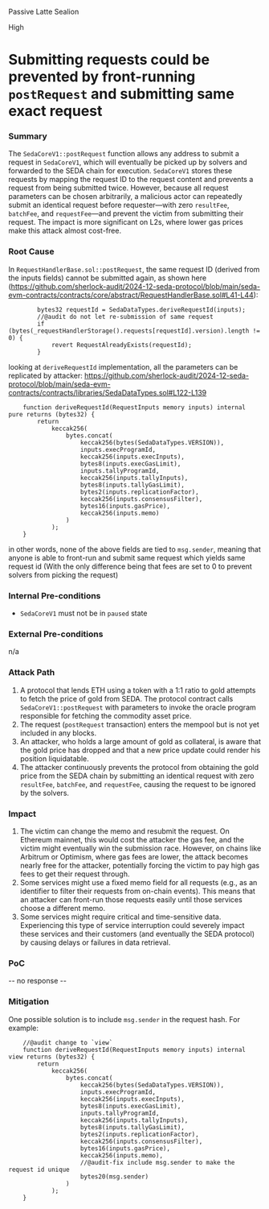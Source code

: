 Passive Latte Sealion

High

# Submitting requests could be prevented by front-running `postRequest` and submitting same exact request

### Summary

The `SedaCoreV1::postRequest` function allows any address to submit a request in `SedaCoreV1`, which will eventually be picked up by solvers and forwarded to the SEDA chain for execution. `SedaCoreV1` stores these requests by mapping the request ID to the request content and prevents a request from being submitted twice. However, because all request parameters can be chosen arbitrarily, a malicious actor can repeatedly submit an identical request before requester—with zero `resultFee`, `batchFee`, and `requestFee`—and prevent the victim from submitting their request. The impact is more significant on L2s, where lower gas prices make this attack almost cost-free.

### Root Cause

In `RequestHandlerBase.sol::postRequest`, the same request ID (derived from the inputs fields) cannot be submitted again, as shown here (https://github.com/sherlock-audit/2024-12-seda-protocol/blob/main/seda-evm-contracts/contracts/core/abstract/RequestHandlerBase.sol#L41-L44):
```solidity
        bytes32 requestId = SedaDataTypes.deriveRequestId(inputs);
        //@audit do not let re-submission of same request
        if (bytes(_requestHandlerStorage().requests[requestId].version).length != 0) {
            revert RequestAlreadyExists(requestId);
        }
```
looking at `deriveRequestId` implementation, all the parameters can be replicated by attacker:
https://github.com/sherlock-audit/2024-12-seda-protocol/blob/main/seda-evm-contracts/contracts/libraries/SedaDataTypes.sol#L122-L139
```solidity
    function deriveRequestId(RequestInputs memory inputs) internal pure returns (bytes32) {
        return
            keccak256(
                bytes.concat(
                    keccak256(bytes(SedaDataTypes.VERSION)),
                    inputs.execProgramId,
                    keccak256(inputs.execInputs),
                    bytes8(inputs.execGasLimit),
                    inputs.tallyProgramId,
                    keccak256(inputs.tallyInputs),
                    bytes8(inputs.tallyGasLimit),
                    bytes2(inputs.replicationFactor),
                    keccak256(inputs.consensusFilter),
                    bytes16(inputs.gasPrice),
                    keccak256(inputs.memo)
                )
            );
    }
```
in other words, none of the above fields are tied to `msg.sender`, meaning that anyone is able to front-run and submit same request which yields same request id (With the only difference being that fees are set to 0 to prevent solvers from picking the request)

### Internal Pre-conditions
- `SedaCoreV1` must not be in `paused` state

### External Pre-conditions
n/a

### Attack Path
1. A protocol that lends ETH using a token with a 1:1 ratio to gold attempts to fetch the price of gold from SEDA.
The protocol contract calls `SedaCoreV1::postRequest` with parameters to invoke the oracle program responsible for fetching the commodity asset price. 
2. The request (`postRequest` transaction) enters the mempool but is not yet included in any blocks.
3. An attacker, who holds a large amount of gold as collateral, is aware that the gold price has dropped and that a new price update could render his position liquidatable.
4. The attacker continuously prevents the protocol from obtaining the gold price from the SEDA chain by submitting an identical request with zero `resultFee`, `batchFee`, and `requestFee`, causing the request to be ignored by the solvers.

### Impact
1. The victim can change the memo and resubmit the request. On Ethereum mainnet, this would cost the attacker the gas fee, and the victim might eventually win the submission race. However, on chains like Arbitrum or Optimism, where gas fees are lower, the attack becomes nearly free for the attacker, potentially forcing the victim to pay high gas fees to get their request through.
2. Some services might use a fixed memo field for all requests (e.g., as an identifier to filter their requests from on-chain events). This means that an attacker can front-run those requests easily until those services choose a different memo.
3. Some services might require critical and time-sensitive data. Experiencing this type of service interruption could severely impact these services and their customers (and eventually the SEDA protocol) by causing delays or failures in data retrieval.

### PoC
-- no response --

### Mitigation
One possible solution is to include `msg.sender` in the request hash. For example:
```solidity
    //@audit change to `view`
    function deriveRequestId(RequestInputs memory inputs) internal view returns (bytes32) {
        return
            keccak256(
                bytes.concat(
                    keccak256(bytes(SedaDataTypes.VERSION)),
                    inputs.execProgramId,
                    keccak256(inputs.execInputs),
                    bytes8(inputs.execGasLimit),
                    inputs.tallyProgramId,
                    keccak256(inputs.tallyInputs),
                    bytes8(inputs.tallyGasLimit),
                    bytes2(inputs.replicationFactor),
                    keccak256(inputs.consensusFilter),
                    bytes16(inputs.gasPrice),
                    keccak256(inputs.memo),
                    //@audit-fix include msg.sender to make the request id unique
                    bytes20(msg.sender)
                )
            );
    }
```